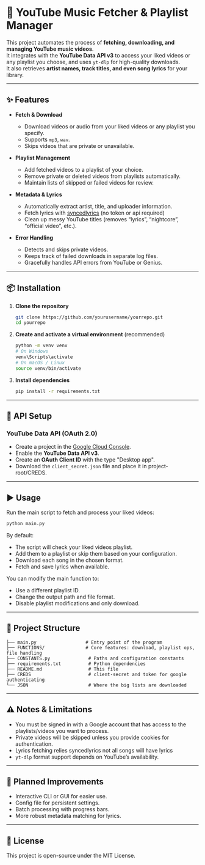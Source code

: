 # 🎵 YouTube Music Fetcher & Playlist Manager

This project automates the process of **fetching, downloading, and managing YouTube music videos**.  
It integrates with the **YouTube Data API v3** to access your liked videos or any playlist you choose, and uses `yt-dlp` for high-quality downloads.  
It also retrieves **artist names, track titles, and even song lyrics** for your library.

---

## ✨ Features

- **Fetch & Download**
  - Download videos or audio from your liked videos or any playlist you specify.
  - Supports `mp3`, `wav`.
  - Skips videos that are private or unavailable.

- **Playlist Management**
  - Add fetched videos to a playlist of your choice.
  - Remove private or deleted videos from playlists automatically.
  - Maintain lists of skipped or failed videos for review.

- **Metadata & Lyrics**
  - Automatically extract artist, title, and uploader information.
  - Fetch lyrics with [syncedlyrics](https://github.com/moehmeni/syncedlyrics) (no token or api required)
  - Clean up messy YouTube titles (removes “lyrics”, “nightcore”, “official video”, etc.).

- **Error Handling**
  - Detects and skips private videos.
  - Keeps track of failed downloads in separate log files.
  - Gracefully handles API errors from YouTube or Genius.

---

## 📦 Installation

1. **Clone the repository**
   ```bash
   git clone https://github.com/yourusername/yourrepo.git
   cd yourrepo
   ```

2. **Create and activate a virtual environment** (recommended)
   ```bash
   python -m venv venv
   # On Windows
   venv\Scripts\activate
   # On macOS / Linux
   source venv/bin/activate
   ```

3. **Install dependencies**
   ```bash
   pip install -r requirements.txt
   ```

---

## 🔑 API Setup

### YouTube Data API (OAuth 2.0)
- Create a project in the [Google Cloud Console](https://console.cloud.google.com/).
- Enable the **YouTube Data API v3**.
- Create an **OAuth Client ID** with the type "Desktop app".
- Download the `client_secret.json` file and place it in project-root/CREDS.


---

## ▶️ Usage

Run the main script to fetch and process your liked videos:

```bash
python main.py
```

By default:
- The script will check your liked videos playlist.
- Add them to a playlist or skip them based on your configuration.
- Download each song in the chosen format.
- Fetch and save lyrics when available.

You can modify the main function to:
- Use a different playlist ID.
- Change the output path and file format.
- Disable playlist modifications and only download.

---

## 📂 Project Structure

```
├── main.py                  # Entry point of the program
├── FUNCTIONS/               # Core features: download, playlist ops, file handling
├── CONSTANTS.py              # Paths and configuration constants
├── requirements.txt          # Python dependencies
├── README.md                 # This file
├── CREDS                     # client-secret and token for google authenticating
└── JSON                      # Where the big lists are downloaded
```

---

## ⚠️ Notes & Limitations
- You must be signed in with a Google account that has access to the playlists/videos you want to process.
- Private videos will be skipped unless you provide cookies for authentication.
- Lyrics fetching relies syncedlyrics not all songs will have lyrics
- `yt-dlp` format support depends on YouTube’s availability.

---

## 🚀 Planned Improvements
- Interactive CLI or GUI for easier use.
- Config file for persistent settings.
- Batch processing with progress bars.
- More robust metadata matching for lyrics.

---

## 📝 License
This project is open-source under the MIT License.
